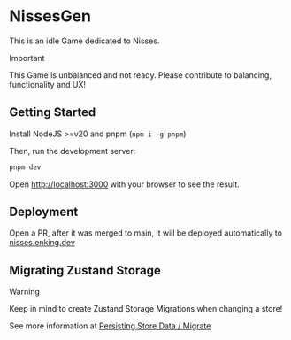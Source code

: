 # NissesGen

This is an idle Game dedicated to Nisses.

> [!IMPORTANT]
> This Game is unbalanced and not ready. Please contribute to balancing, functionality and UX!

## Getting Started

Install NodeJS >=v20 and pnpm (`npm i -g pnpm`)

Then, run the development server:

```bash
pnpm dev
```

Open [http://localhost:3000](http://localhost:3000) with your browser to see the result.

## Deployment

Open a PR, after it was merged to main, it will be deployed automatically to [nisses.enking.dev](nisses.enking.dev)

## Migrating Zustand Storage

> [!WARNING]
> Keep in mind to create Zustand Storage Migrations when changing a store!

See more information at [Persisting Store Data / Migrate](https://zustand.docs.pmnd.rs/integrations/persisting-store-data#migrate)